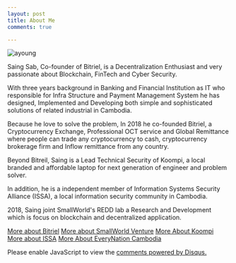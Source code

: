 ```yaml
---
layout: post
title: About Me
comments: true

---
```

![ayoung](https://media.licdn.com/dms/image/C5103AQHtfKwZJTNowQ/profile-displayphoto-shrink_200_200/0?e=1543449600&v=beta&t=f10SUQKkgGnmMogADiNLNPu7ILjerkTx7V73f3zdYaw)

Saing Sab, Co-founder of Bitriel, is a Decentralization Enthusiast and very passionate about Blockchain, FinTech and Cyber Security.

With three years background in Banking and Financial Institution as IT who responsible for Infra Structure and Payment Management System he has designed, Implemented and Developing both simple and sophisticated solutions of related industrial in Cambodia.

Because he love to solve the problem, In 2018 he co-founded Bitriel, a Cryptocurrency Exchange, Professional OCT service and Global Remittance where people can trade any cryptocurrency to cash, cryptocurrency brokerage firm and Inflow remittance from any country.

Beyond Bitreil, Saing is a Lead Technical Security of Koompi, a local branded and affordable laptop for next generation of engineer and problem solver. 

In addition, he is a independent member of Information Systems Security Alliance (ISSA), a local information security community in Cambodia.

2018, Saing joint SmallWorld's REDD lab a Research and Development which is focus on blockchain and decentralized application. 

[More about Bitriel](https://www.bitreil.com)
[More about SmallWorld Venture](http://smallworldcambodia.com/members)
[More About Koompi](https://www.koompi.com/#/about)
[More about ISSA](https://www.issalliance.org)
[More About EveryNation Cambodia](http://www.everynationcambodia.org)

<div id="disqus_thread"></div>
<script>

/**
*  RECOMMENDED CONFIGURATION VARIABLES: EDIT AND UNCOMMENT THE SECTION BELOW TO INSERT DYNAMIC VALUES FROM YOUR PLATFORM OR CMS.
*  LEARN WHY DEFINING THESE VARIABLES IS IMPORTANT: https://disqus.com/admin/universalcode/#configuration-variables*/
/*
var disqus_config = function () {
this.page.url = PAGE_URL;  // Replace PAGE_URL with your page's canonical URL variable
this.page.identifier = PAGE_IDENTIFIER; // Replace PAGE_IDENTIFIER with your page's unique identifier variable
};
*/
(function() { // DON'T EDIT BELOW THIS LINE
var d = document, s = d.createElement('script');
s.src = 'https://https-www-ayoungnotes-com.disqus.com/embed.js';
s.setAttribute('data-timestamp', +new Date());
(d.head || d.body).appendChild(s);
})();
</script>
<noscript>Please enable JavaScript to view the <a href="https://disqus.com/?ref_noscript">comments powered by Disqus.</a></noscript>

<script id="dsq-count-scr" src="//https-www-ayoungnotes-com.disqus.com/count.js" async></script>
